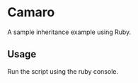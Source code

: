 # Camaro

A sample inheritance example using Ruby.

## Usage

Run the script using the ruby console.
